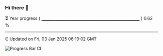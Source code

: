 ### Hi there 👋

⏳ Year progress { ▁▁▁▁▁▁▁▁▁▁▁▁▁▁▁▁▁▁▁▁▁▁▁▁▁▁▁▁▁▁ } 0.62 %

---

⏰ Updated on Fri, 03 Jan 2025 06:19:02 GMT

![Progress Bar CI](https://github.com/liununu/liununu/workflows/Progress%20Bar%20CI/badge.svg)
